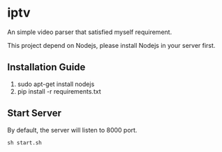 # iptv
An simple video parser that satisfied myself requirement.

This project depend on Nodejs, please install Nodejs in your server first.

## Installation Guide

1. sudo apt-get install nodejs
2. pip install -r requirements.txt


## Start Server
By default, the server will listen to 8000 port.
``` shell
sh start.sh
